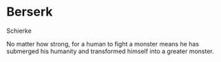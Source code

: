 # Berserk

Schierke

No matter how strong, for a human to fight a monster means he has submerged his humanity and transformed himself into a greater monster.